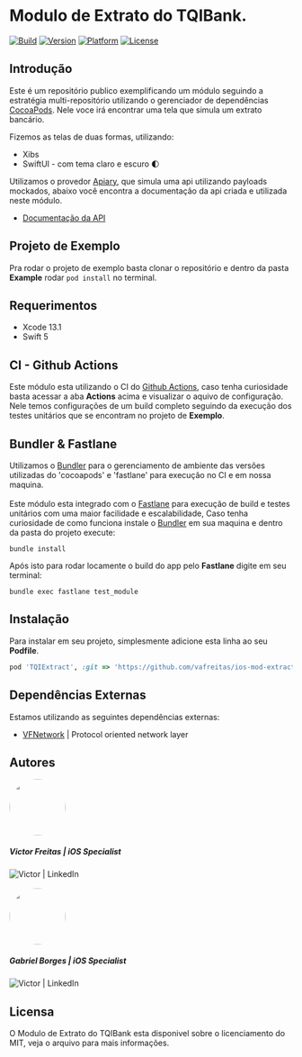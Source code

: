 
# Modulo de Extrato do TQIBank.

[![Build](https://github.com/vafreitas/ios-mod-extract/actions/workflows/swift.yml/badge.svg)](https://github.com/vafreitas/ios-mod-extract/actions/workflows/swift.yml)
[![Version](https://img.shields.io/badge/pod-v1.1.0-blue)](https://github.com/vafreitas/ios-mod-extract)
[![Platform](https://img.shields.io/badge/platform-ios-lightgrey)](https://github.com/vafreitas/ios-mod-extract)
[![License](https://img.shields.io/badge/license-MIT-blueviolet)](https://github.com/vafreitas/ios-mod-extract)

## Introdução

Este é um repositório publico exemplificando um módulo seguindo a estratégia multi-repositório utilizando o gerenciador de dependências [CocoaPods](https://cocoapods.org/).
Nele voce irá encontrar uma tela que simula um extrato bancário.

Fizemos as telas de duas formas, utilizando:
 - Xibs
 - SwiftUI - com tema claro e escuro 🌓

Utilizamos o provedor [Apiary](https://apiary.io/), que simula uma api utilizando payloads mockados, abaixo você encontra a documentação da api criada e utilizada neste módulo.
 - [Documentação da API](https://tqibankapi.docs.apiary.io/#)

## Projeto de Exemplo

Pra rodar o projeto de exemplo basta clonar o repositório e dentro da pasta **Example** rodar `pod install` no terminal.

## Requerimentos

- Xcode 13.1
- Swift 5

## CI - Github Actions

Este módulo esta utilizando o CI do [Github Actions](https://github.com/features/actions), caso tenha curiosidade basta acessar a aba **Actions** acima e visualizar o aquivo de configuração. Nele temos configurações de um build completo seguindo da execução dos testes unitários que se encontram no projeto de **Exemplo**.

## Bundler & Fastlane

Utilizamos o [Bundler](https://bundler.io/) para o gerenciamento de ambiente das versões utilizadas do 'cocoapods' e 'fastlane' para execução no CI e em nossa maquina.
<br>
<br>
Este módulo esta integrado com o [Fastlane](https://docs.fastlane.tools/) para execução de build e testes unitários com uma maior facilidade e escalabilidade, 
Caso tenha curiosidade de como funciona instale o [Bundler](https://bundler.io/) em sua maquina e dentro da pasta do projeto execute:

`bundle install`

Após isto para rodar locamente o build do app pelo **Fastlane** digite em seu terminal:

`bundle exec fastlane test_module`

## Instalação

Para instalar em seu projeto, simplesmente adicione esta linha ao seu **Podfile**.

```ruby
pod 'TQIExtract', :git => 'https://github.com/vafreitas/ios-mod-extract.git'
```

## Dependências Externas

Estamos utilizando as seguintes dependências externas:
  - [VFNetwork](https://github.com/vafreitas/VFNetwork) | Protocol oriented network layer

## Autores

<img src="https://avatars.githubusercontent.com/u/33930810?s=400&u=de2cb07d58b8c7948bac1654a66bd54e6999a2a1&v=4" style="border: none; border-radius:50%" width="100" height="100">
<h5>Victor Freitas | iOS Specialist</h5>
<a href="https://linkedin.com/in/victor-freitas-84bb37124/"><img align="left" alt="Victor | LinkedIn" src="https://img.shields.io/badge/LinkedIn-0077B5?style=for-the-badge&logo=linkedin&logoColor=white" /></a>
<br><br>
<img src="https://avatars.githubusercontent.com/u/75991038?v=4" style="border: none; border-radius:50%" width="100" height="100">
<h5>Gabriel Borges | iOS Specialist</h5>
<a href="https://www.linkedin.com/in/gabriel-borges-034420100/"><img align="left" alt="Victor | LinkedIn" src="https://img.shields.io/badge/LinkedIn-0077B5?style=for-the-badge&logo=linkedin&logoColor=white" /></a>
<br>

## Licensa

O Modulo de Extrato do TQIBank esta disponivel sobre o licenciamento do MIT, veja o arquivo para mais informações.

